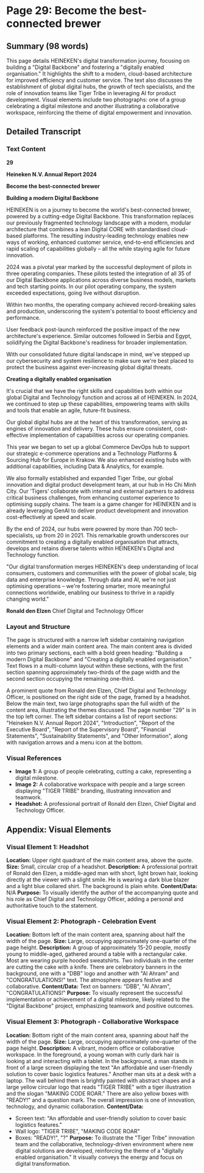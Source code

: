 # Page 29: Become the best-connected brewer

## Summary (98 words)
This page details HEINEKEN's digital transformation journey, focusing on building a "Digital Backbone" and fostering a "digitally enabled organisation." It highlights the shift to a modern, cloud-based architecture for improved efficiency and customer service. The text also discusses the establishment of global digital hubs, the growth of tech specialists, and the role of innovation teams like Tiger Tribe in leveraging AI for product development. Visual elements include two photographs: one of a group celebrating a digital milestone and another illustrating a collaborative workspace, reinforcing the theme of digital empowerment and innovation.

## Detailed Transcript

### Text Content

**29**

**Heineken N.V. Annual Report 2024**

**Become the best-connected brewer**

**Building a modern Digital Backbone**

HEINEKEN is on a journey to become the world's best-connected brewer, powered by a cutting-edge Digital Backbone. This transformation replaces our previously fragmented technology landscape with a modern, modular architecture that combines a lean Digital CORE with standardised cloud-based platforms. The resulting industry-leading technology enables new ways of working, enhanced customer service, end-to-end efficiencies and rapid scaling of capabilities globally – all the while staying agile for future innovation.

2024 was a pivotal year marked by the successful deployment of pilots in three operating companies. These pilots tested the integration of all 35 of our Digital Backbone applications across diverse business models, markets and tech starting points. In our pilot operating company, the system exceeded expectations, going live without disruption.

Within two months, the operating company achieved record-breaking sales and production, underscoring the system's potential to boost efficiency and performance.

User feedback post-launch reinforced the positive impact of the new architecture's experience. Similar outcomes followed in Serbia and Egypt, solidifying the Digital Backbone's readiness for broader implementation.

With our consolidated future digital landscape in mind, we've stepped up our cybersecurity and system resilience to make sure we're best placed to protect the business against ever-increasing global digital threats.

**Creating a digitally enabled organisation**

It's crucial that we have the right skills and capabilities both within our global Digital and Technology function and across all of HEINEKEN. In 2024, we continued to step up these capabilities, empowering teams with skills and tools that enable an agile, future-fit business.

Our global digital hubs are at the heart of this transformation, serving as engines of innovation and delivery. These hubs ensure consistent, cost-effective implementation of capabilities across our operating companies.

This year we began to set up a global Commerce DevOps hub to support our strategic e-commerce operations and a Technology Platforms & Sourcing Hub for Europe in Krakow. We also enhanced existing hubs with additional capabilities, including Data & Analytics, for example.

We also formally established and expanded Tiger Tribe, our global innovation and digital product development team, at our hub in Ho Chi Minh City. Our 'Tigers' collaborate with internal and external partners to address critical business challenges, from enhancing customer experience to optimising supply chains. The team is a game changer for HEINEKEN and is already leveraging GenAI to deliver product development and innovation cost-effectively at speed and scale.

By the end of 2024, our hubs were powered by more than 700 tech-specialists, up from 20 in 2021. This remarkable growth underscores our commitment to creating a digitally enabled organisation that attracts, develops and retains diverse talents within HEINEKEN's Digital and Technology function.

"Our digital transformation merges HEINEKEN's deep understanding of local consumers, customers and communities with the power of global scale, big data and enterprise knowledge. Through data and AI, we're not just optimising operations – we're fostering smarter, more meaningful connections worldwide, enabling our business to thrive in a rapidly changing world."

**Ronald den Elzen**
Chief Digital and Technology Officer

### Layout and Structure
The page is structured with a narrow left sidebar containing navigation elements and a wider main content area. The main content area is divided into two primary sections, each with a bold green heading: "Building a modern Digital Backbone" and "Creating a digitally enabled organisation." Text flows in a multi-column layout within these sections, with the first section spanning approximately two-thirds of the page width and the second section occupying the remaining one-third.

A prominent quote from Ronald den Elzen, Chief Digital and Technology Officer, is positioned on the right side of the page, framed by a headshot. Below the main text, two large photographs span the full width of the content area, illustrating the themes discussed. The page number "29" is in the top left corner. The left sidebar contains a list of report sections: "Heineken N.V. Annual Report 2024", "Introduction", "Report of the Executive Board", "Report of the Supervisory Board", "Financial Statements", "Sustainability Statements", and "Other Information", along with navigation arrows and a menu icon at the bottom.

### Visual References
- **Image 1:** A group of people celebrating, cutting a cake, representing a digital milestone.
- **Image 2:** A collaborative workspace with people and a large screen displaying "TIGER TRIBE" branding, illustrating innovation and teamwork.
- **Headshot:** A professional portrait of Ronald den Elzen, Chief Digital and Technology Officer.

## Appendix: Visual Elements

### Visual Element 1: Headshot
**Location:** Upper right quadrant of the main content area, above the quote.
**Size:** Small, circular crop of a headshot.
**Description:** A professional portrait of Ronald den Elzen, a middle-aged man with short, light brown hair, looking directly at the viewer with a slight smile. He is wearing a dark blue blazer and a light blue collared shirt. The background is plain white.
**Content/Data:** N/A
**Purpose:** To visually identify the author of the accompanying quote and his role as Chief Digital and Technology Officer, adding a personal and authoritative touch to the statement.

### Visual Element 2: Photograph - Celebration Event
**Location:** Bottom left of the main content area, spanning about half the width of the page.
**Size:** Large, occupying approximately one-quarter of the page height.
**Description:** A group of approximately 15-20 people, mostly young to middle-aged, gathered around a table with a rectangular cake. Most are wearing purple hooded sweatshirts. Two individuals in the center are cutting the cake with a knife. There are celebratory banners in the background, one with a "DBB" logo and another with "Al Ahram" and "CONGRATULATIONS!" text. The atmosphere appears festive and collaborative.
**Content/Data:** Text on banners: "DBB", "Al Ahram", "CONGRATULATIONS!"
**Purpose:** To visually represent the successful implementation or achievement of a digital milestone, likely related to the "Digital Backbone" project, emphasizing teamwork and positive outcomes.

### Visual Element 3: Photograph - Collaborative Workspace
**Location:** Bottom right of the main content area, spanning about half the width of the page.
**Size:** Large, occupying approximately one-quarter of the page height.
**Description:** A vibrant, modern office or collaborative workspace. In the foreground, a young woman with curly dark hair is looking at and interacting with a tablet. In the background, a man stands in front of a large screen displaying the text "An affordable and user-friendly solution to cover basic logistics features." Another man sits at a desk with a laptop. The wall behind them is brightly painted with abstract shapes and a large yellow circular logo that reads "TIGER TRIBE" with a tiger illustration and the slogan "MAKING CODE ROAR." There are also yellow boxes with "READY!" and a question mark. The overall impression is one of innovation, technology, and dynamic collaboration.
**Content/Data:**
- Screen text: "An affordable and user-friendly solution to cover basic logistics features."
- Wall logo: "TIGER TRIBE", "MAKING CODE ROAR"
- Boxes: "READY!", "?"
**Purpose:** To illustrate the "Tiger Tribe" innovation team and the collaborative, technology-driven environment where new digital solutions are developed, reinforcing the theme of a "digitally enabled organisation." It visually conveys the energy and focus on digital transformation.
